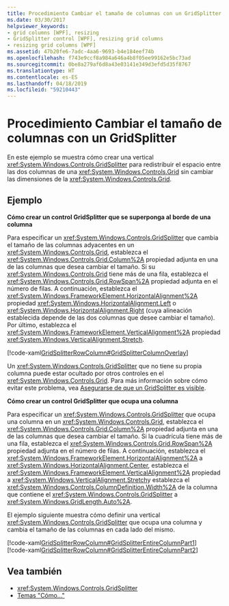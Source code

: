 ```yaml
---
title: Procedimiento Cambiar el tamaño de columnas con un GridSplitter
ms.date: 03/30/2017
helpviewer_keywords:
- grid columns [WPF], resizing
- GridSplitter control [WPF], resizing grid columns
- resizing grid columns [WPF]
ms.assetid: 47b20fe6-7adc-4aa6-9693-b4e184eef74b
ms.openlocfilehash: f743e9ccf8a984a646a4b8f05ee99162e5bc73ad
ms.sourcegitcommit: 0be8a279af6d8a43e03141e349d3efd5d35f8767
ms.translationtype: HT
ms.contentlocale: es-ES
ms.lasthandoff: 04/18/2019
ms.locfileid: "59210443"
---
```

# <a name="how-to-resize-columns-with-a-gridsplitter"></a>Procedimiento Cambiar el tamaño de columnas con un GridSplitter
En este ejemplo se muestra cómo crear una vertical <xref:System.Windows.Controls.GridSplitter> para redistribuir el espacio entre las dos columnas de una <xref:System.Windows.Controls.Grid> sin cambiar las dimensiones de la <xref:System.Windows.Controls.Grid>.  
  
## <a name="example"></a>Ejemplo  
 **Cómo crear un control GridSplitter que se superponga al borde de una columna**  
  
 Para especificar un <xref:System.Windows.Controls.GridSplitter> que cambia el tamaño de las columnas adyacentes en un <xref:System.Windows.Controls.Grid>, establezca el <xref:System.Windows.Controls.Grid.Column%2A> propiedad adjunta en una de las columnas que desea cambiar el tamaño. Si su <xref:System.Windows.Controls.Grid> tiene más de una fila, establezca el <xref:System.Windows.Controls.Grid.RowSpan%2A> propiedad adjunta en el número de filas. A continuación, establezca el <xref:System.Windows.FrameworkElement.HorizontalAlignment%2A> propiedad <xref:System.Windows.HorizontalAlignment.Left> o <xref:System.Windows.HorizontalAlignment.Right> (cuya alineación establecida depende de las dos columnas que desee cambiar el tamaño). Por último, establezca el <xref:System.Windows.FrameworkElement.VerticalAlignment%2A> propiedad <xref:System.Windows.VerticalAlignment.Stretch>.  
  
 [!code-xaml[GridSplitterRowColumn#GridSplitterColumnOverlay](~/samples/snippets/csharp/VS_Snippets_Wpf/GridSplitterRowColumn/CS/Window1.xaml#gridsplittercolumnoverlay)]  
  
 Un <xref:System.Windows.Controls.GridSplitter> que no tiene su propia columna puede estar ocultado por otros controles en el <xref:System.Windows.Controls.Grid>. Para más información sobre cómo evitar este problema, vea [Asegurarse de que un GridSplitter es visible](how-to-make-sure-that-a-gridsplitter-is-visible.md).  
  
 **Cómo crear un control GridSplitter que ocupa una columna**  
  
 Para especificar un <xref:System.Windows.Controls.GridSplitter> que ocupa una columna en un <xref:System.Windows.Controls.Grid>, establezca el <xref:System.Windows.Controls.Grid.Column%2A> propiedad adjunta en una de las columnas que desea cambiar el tamaño. Si la cuadrícula tiene más de una fila, establezca el <xref:System.Windows.Controls.Grid.RowSpan%2A> propiedad adjunta en el número de filas. A continuación, establezca el <xref:System.Windows.FrameworkElement.HorizontalAlignment%2A> a <xref:System.Windows.HorizontalAlignment.Center>, establezca el <xref:System.Windows.FrameworkElement.VerticalAlignment%2A> propiedad a <xref:System.Windows.VerticalAlignment.Stretch>y establezca el <xref:System.Windows.Controls.ColumnDefinition.Width%2A> de la columna que contiene el <xref:System.Windows.Controls.GridSplitter> a <xref:System.Windows.GridLength.Auto%2A>.  
  
 El ejemplo siguiente muestra cómo definir una vertical <xref:System.Windows.Controls.GridSplitter> que ocupa una columna y cambia el tamaño de las columnas en cada lado del mismo.  
  
 [!code-xaml[GridSplitterRowColumn#GridSplitterEntireColumnPart1](~/samples/snippets/csharp/VS_Snippets_Wpf/GridSplitterRowColumn/CS/Window1.xaml#gridsplitterentirecolumnpart1)]  
[!code-xaml[GridSplitterRowColumn#GridSplitterEntireColumnPart2](~/samples/snippets/csharp/VS_Snippets_Wpf/GridSplitterRowColumn/CS/Window1.xaml#gridsplitterentirecolumnpart2)]  
  
## <a name="see-also"></a>Vea también

- <xref:System.Windows.Controls.GridSplitter>
- [Temas "Cómo..."](gridsplitter-how-to-topics.md)
